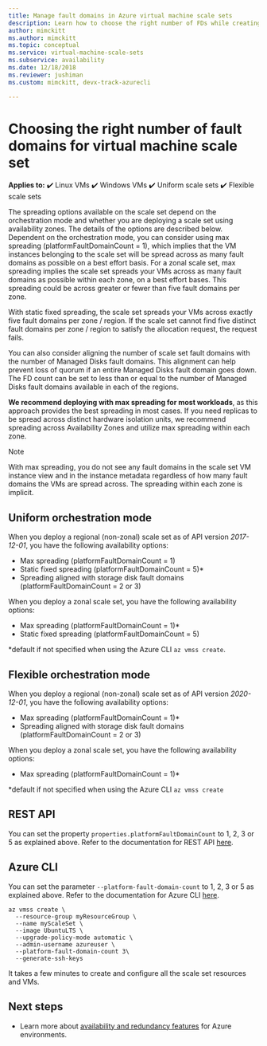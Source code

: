 ```yaml
---
title: Manage fault domains in Azure virtual machine scale sets
description: Learn how to choose the right number of FDs while creating a virtual machine scale set.
author: mimckitt
ms.author: mimckitt
ms.topic: conceptual
ms.service: virtual-machine-scale-sets
ms.subservice: availability
ms.date: 12/18/2018
ms.reviewer: jushiman
ms.custom: mimckitt, devx-track-azurecli

---
```

# Choosing the right number of fault domains for virtual machine scale set

**Applies to:** :heavy_check_mark: Linux VMs :heavy_check_mark: Windows VMs :heavy_check_mark: Uniform scale sets :heavy_check_mark: Flexible scale sets

The spreading options available on the scale set depend on the orchestration mode and whether you are deploying a scale set using availability zones. The details of the options are described below. Dependent on the orchestration mode, you can consider using max spreading (platformFaultDomainCount = 1), which implies that the VM instances belonging to the scale set will be spread across as many fault domains as possible on a best effort basis. For a zonal scale set, max spreading implies the scale set spreads your VMs across as many fault domains as possible within each zone, on a best effort bases. This spreading could be across greater or fewer than five fault domains per zone. 

With static fixed spreading, the scale set spreads your VMs across exactly five fault domains per zone / region. If the scale set cannot find five distinct fault domains per zone / region to satisfy the allocation request, the request fails.

You can also consider aligning the number of scale set fault domains with the number of Managed Disks fault domains. This alignment can help prevent loss of quorum if an entire Managed Disks fault domain goes down. The FD count can be set to less than or equal to the number of Managed Disks fault domains available in each of the regions.

**We recommend deploying with max spreading for most workloads**, as this approach provides the best spreading in most cases. If you need replicas to be spread across distinct hardware isolation units, we recommend spreading across Availability Zones and utilize max spreading within each zone.

> [!NOTE]
> With max spreading, you do not see any fault domains in the scale set VM instance view and in the instance metadata regardless of how many fault domains the VMs are spread across. The spreading within each zone is implicit.

## Uniform orchestration mode
When you deploy a regional (non-zonal) scale set as of API version *2017-12-01*, you have the following availability options:

- Max spreading (platformFaultDomainCount = 1)
- Static fixed spreading (platformFaultDomainCount = 5)*
- Spreading aligned with storage disk fault domains (platformFaultDomainCount = 2 or 3)

When you deploy a zonal scale set, you have the following availability options:

- Max spreading (platformFaultDomainCount = 1)*
- Static fixed spreading (platformFaultDomainCount = 5)

*default if not specified when using the Azure CLI `az vmss create`.

## Flexible orchestration mode
When you deploy a regional (non-zonal) scale set as of API version *2020-12-01*, you have the following availability options:

- Max spreading (platformFaultDomainCount = 1)*
- Spreading aligned with storage disk fault domains (platformFaultDomainCount = 2 or 3)

When you deploy a zonal scale set, you have the following availability options:

- Max spreading (platformFaultDomainCount = 1)*

*default if not specified when using the Azure CLI `az vmss create`

 
## REST API
You can set the property `properties.platformFaultDomainCount` to 1, 2, 3 or 5 as explained above. Refer to the documentation for REST API [here](/rest/api/compute/virtualmachinescalesets/createorupdate).

## Azure CLI
You can set the parameter `--platform-fault-domain-count` to 1, 2, 3 or 5 as explained above. Refer to the documentation for Azure CLI [here](/cli/azure/vmss#az-vmss-create).

```azurecli-interactive
az vmss create \
  --resource-group myResourceGroup \
  --name myScaleSet \
  --image UbuntuLTS \
  --upgrade-policy-mode automatic \
  --admin-username azureuser \
  --platform-fault-domain-count 3\
  --generate-ssh-keys
```

It takes a few minutes to create and configure all the scale set resources and VMs.

## Next steps
- Learn more about [availability and redundancy features](../virtual-machines/availability.md) for Azure environments.
